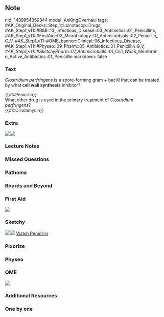 ## Note
nid: 1489954359844
model: AnKingOverhaul
tags: #AK_Original_Decks::Step_1::Lolnotacop::Drugs, #AK_Step1_v11::#B&B::13_Infectious_Disease::03_Antibiotics::01_Penicillins, #AK_Step1_v11::#FirstAid::03_Microbiology::07_Antimicrobials::02_Penicillin_G_V, #AK_Step1_v11::#OME_banner::Clinical::06_Infectious_Disease, #AK_Step1_v11::#Physeo::09_Pharm::05_Antibiotics::01_Penicillin_G,_V, #AK_Step1_v11::#SketchyPharm::07_Antimicrobials::01_Cell_Wall_&_Membrane_Active_Antibiotics::01_Penicillin
markdown: false

### Text
<i>Clostridium perfringens</i> is a spore-forming gram + bacilli
that can be treated by what <b>cell wall synthesis</b> inhibitor?
<div>
  {{c1::Penicillin}}
</div>
<div>
  What other drug is used in the primary treatment of
  <i>Clostridium perfringens</i>?
</div>
<div>
  {{c1::Clindamycin}}
</div>

### Extra
<div><img src=
"Screen%20Shot%202017-03-12%20at%2012.24.47%20PM.png"><img src=
"Screen%20Shot%202017-03-19%20at%204.12.25%20PM.png"></div>

### Lecture Notes


### Missed Questions


### Pathoma


### Boards and Beyond


### First Aid
<img src="paste-83889301225475.jpg">

### Sketchy
<img src="paste-170342697926659.jpg"><img src=
"paste-0db51837074ba80b1bc4eca406292146eba92004.png"> <a href=
"https://dashboard.sketchy.com/study/medical/courses/medical-pharmacology/units/medical-pharmacology-antimicrobials/videos/medical-pharmacology-antimicrobials-cell-wall-and-membrane-active-antibiotics-penicillin?utm_source=anki&utm_medium=partnership&utm_campaign=february_update&utm_content=medical">
Watch Penicillin</a>

### Pixorize


### Physeo


### OME
<div class="ome-widget">
  <a href=
  "https://onlinemeded.org/spa/infectious-disease?ref=anki"><img src="_OME_AnkiFlashcards_Topic_2.png"></a>
</div>

### Additional Resources


### One by one

